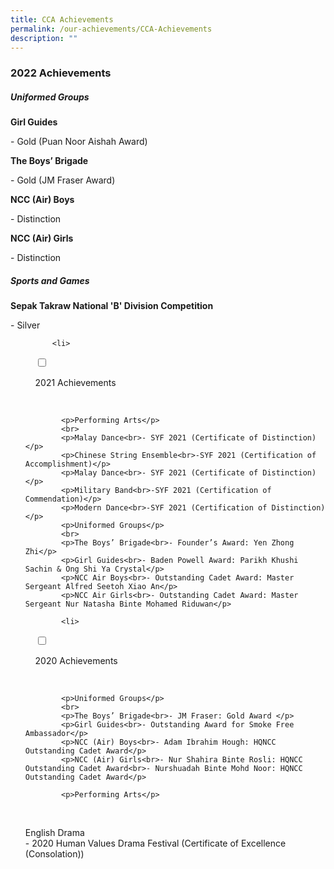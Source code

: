 ```yaml
---
title: CCA Achievements
permalink: /our-achievements/CCA-Achievements
description: ""
---
```

### 2022 Achievements

##### Uniformed Groups


  

**Girl Guides**

\- Gold (Puan Noor Aishah Award)

  

**The Boys’ Brigade**

\- Gold (JM Fraser Award)

  

**NCC (Air) Boys**

\- Distinction

**NCC (Air) Girls**

\- Distinction

  

##### Sports and Games

**Sepak Takraw National 'B' Division Competition**

\- Silver

<ul class="jekyllcodex_accordion">
	
		  <li>

    <input type="checkbox" id="accordion1">

    <label for="accordion1">2021 Achievements</label>

    <div>
			
			<p>Performing Arts</p>
			<br>
			<p>Malay Dance<br>- SYF 2021 (Certificate of Distinction)</p>
			<p>Chinese String Ensemble<br>-SYF 2021 (Certification of Accomplishment)</p>
			<p>Malay Dance<br>- SYF 2021 (Certificate of Distinction)</p>
			<p>Military Band<br>-SYF 2021 (Certification of Commendation)</p>
			<p>Modern Dance<br>-SYF 2021 (Certification of Distinction)</p>
			<p>Uniformed Groups</p>
			<br>
			<p>The Boys’ Brigade<br>- Founder’s Award: Yen Zhong Zhi</p>
			<p>Girl Guides<br>- Baden Powell Award: Parikh Khushi Sachin & Ong Shi Ya Crystal</p>
			<p>NCC Air Boys<br>- Outstanding Cadet Award: Master Sergeant Alfred Seetoh Xiao An</p>
			<p>NCC Air Girls<br>- Outstanding Cadet Award: Master Sergeant Nur Natasha Binte Mohamed Riduwan</p>
			
			<li>

    <input type="checkbox" id="accordion2">

    <label for="accordion2">2020 Achievements</label>

    <div>
			
			<p>Uniformed Groups</p>
			<br>
			<p>The Boys’ Brigade<br>- JM Fraser: Gold Award </p>
			<p>Girl Guides<br>- Outstanding Award for Smoke Free Ambassador</p>
			<p>NCC (Air) Boys<br>- Adam Ibrahim Hough: HQNCC Outstanding Cadet Award</p>
			<p>NCC (Air) Girls<br>- Nur Shahira Binte Rosli: HQNCC Outstanding Cadet Award<br>- Nurshuadah Binte Mohd Noor: HQNCC Outstanding Cadet Award</p>
			
			<p>Performing Arts</p>
<br>
			<p>English Drama<br>- 2020 Human Values Drama Festival (Certificate of Excellence (Consolation))